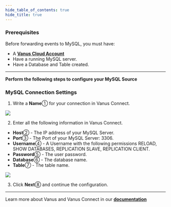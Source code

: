 ```yaml
--- 
hide_table_of_contents: true
hide_title: true
---
```


### Prerequisites

Before forwarding events to MySQL, you must have:

- A [**Vanus Cloud Account**](https://cloud.vanus.ai)
- Have a running MySQL server.
- Have a Database and Table created.

---

**Perform the following steps to configure your MySQL Source**

### MySQL Connection Settings

1. Write a **Name**① for your connection in Vanus Connect.

![](images/mysql-source-1.webp)

2. Enter all the following information in Vanus Connect.

- **Host**② - The IP address of your MySQL Server.
- **Port**③ - The Port of your MySQL Server: 3306.
- **Username**④ - A Username with the following permissions RELOAD, SHOW DATABASES, REPLICATION SLAVE, REPLICATION CLIENT.
- **Password**⑤ - The user password.
- **Database**⑥ - The database name.
- **Table**⑦ - The table name.

![](images/mysql-source-2.webp)

3. Click **Next**⑧ and continue the configuration.

---

Learn more about Vanus and Vanus Connect in our [**documentation**](https://docs.vanus.ai/getting-started/what-is-vanus)
